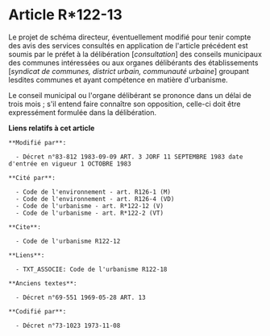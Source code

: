 # Article R*122-13

Le projet de schéma directeur, éventuellement modifié pour tenir compte des avis des services consultés en application de
l'article précédent est soumis par le préfet à la délibération [*consultation*] des conseils municipaux des communes
intéressées ou aux organes délibérants des établissements [*syndicat de communes, district urbain, communauté urbaine*]
groupant lesdites communes et ayant compétence en matière d'urbanisme.

Le conseil municipal ou l'organe délibérant se prononce dans un délai de trois mois ; s'il entend faire connaître son
opposition, celle-ci doit être expressément formulée dans la délibération.

**Liens relatifs à cet article**

	**Modifié par**:

	  - Décret n°83-812 1983-09-09 ART. 3 JORF 11 SEPTEMBRE 1983 date d'entrée en vigueur 1 OCTOBRE 1983

	**Cité par**:

	  - Code de l'environnement - art. R126-1 (M)
	  - Code de l'environnement - art. R126-4 (VD)
	  - Code de l'urbanisme - art. R*122-12 (V)
	  - Code de l'urbanisme - art. R*122-2 (VT)

	**Cite**:

	  - Code de l'urbanisme R122-12

	**Liens**:

	  - TXT_ASSOCIE: Code de l'urbanisme R122-18

	**Anciens textes**:

	  - Décret n°69-551 1969-05-28 ART. 13

	**Codifié par**:

	  - Décret n°73-1023 1973-11-08
